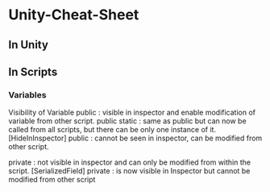 # Unity-Cheat-Sheet

## In Unity

## In Scripts

### Variables

Visibility of Variable
public : visible in inspector and enable modification of variable from other script.
public static : same as public but can now be called from all scripts, but there can be only one instance of it.
[HideInInspector] public : cannot be seen in inspector, can be modified from other script.

private : not visible in inspector and can only be modified from within the script.
[SerializedField] private : is now visible in Inspector but cannot be modified from other script


